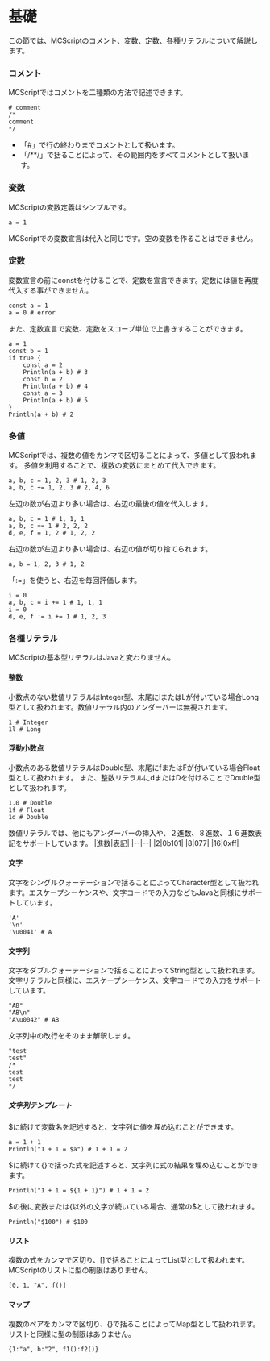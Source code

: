 # 基礎
この節では、MCScriptのコメント、変数、定数、各種リテラルについて解説します。
### コメント
MCScriptではコメントを二種類の方法で記述できます。
```
# comment
/*
comment
*/
```
* 「#」で行の終わりまでコメントとして扱います。
* 「/**/」で括ることによって、その範囲内をすべてコメントとして扱います。

### 変数
MCScriptの変数定義はシンプルです。
```
a = 1
```
MCScriptでの変数宣言は代入と同じです。空の変数を作ることはできません。

### 定数
変数宣言の前にconstを付けることで、定数を宣言できます。定数には値を再度代入する事ができません。
```
const a = 1
a = 0 # error
```
また、定数宣言で変数、定数をスコープ単位で上書きすることができます。
```
a = 1
const b = 1
if true {
    const a = 2
    Println(a + b) # 3
    const b = 2
    Println(a + b) # 4
    const a = 3
    Println(a + b) # 5
}
Println(a + b) # 2
```

### 多値
MCScriptでは、複数の値をカンマで区切ることによって、多値として扱われます。
多値を利用することで、複数の変数にまとめて代入できます。
```
a, b, c = 1, 2, 3 # 1, 2, 3
a, b, c += 1, 2, 3 # 2, 4, 6
```
左辺の数が右辺より多い場合は、右辺の最後の値を代入します。
```
a, b, c = 1 # 1, 1, 1
a, b, c += 1 # 2, 2, 2
d, e, f = 1, 2 # 1, 2, 2
```
右辺の数が左辺より多い場合は、右辺の値が切り捨てられます。
```
a, b = 1, 2, 3 # 1, 2
```
「:=」を使うと、右辺を毎回評価します。
```
i = 0
a, b, c = i += 1 # 1, 1, 1
i = 0
d, e, f := i += 1 # 1, 2, 3
```
### 各種リテラル
MCScriptの基本型リテラルはJavaと変わりません。
#### 整数
小数点のない数値リテラルはInteger型、末尾にlまたはLが付いている場合Long型として扱われます。数値リテラル内のアンダーバーは無視されます。
```
1 # Integer
1l # Long
```
#### 浮動小数点
小数点のある数値リテラルはDouble型、末尾にfまたはFが付いている場合Float型として扱われます。
また、整数リテラルにdまたはDを付けることでDouble型として扱われます。
```
1.0 # Double
1f # Float
1d # Double
```
数値リテラルでは、他にもアンダーバーの挿入や、２進数、８進数、１６進数表記をサポートしています。
|進数|表記|
|--|--|
|2|0b101|
|8|077|
|16|0xff|
#### 文字
文字をシングルクォーテーションで括ることによってCharacter型として扱われます。エスケープシーケンスや、文字コードでの入力などもJavaと同様にサポートしています。
```
'A'
'\n'
'\u0041' # A
```
#### 文字列
文字をダブルクォーテーションで括ることによってString型として扱われます。文字リテラルと同様に、エスケープシーケンス、文字コードでの入力をサポートしています。
```
"AB"
"AB\n"
"A\u0042" # AB
```
文字列中の改行をそのまま解釈します。
```
"test
test"
/*
test
test
*/
```
##### 文字列テンプレート
$に続けて変数名を記述すると、文字列に値を埋め込むことができます。
```
a = 1 + 1
Println("1 + 1 = $a") # 1 + 1 = 2
```
$に続けて{}で括った式を記述すると、文字列に式の結果を埋め込むことができます。
```
Println("1 + 1 = ${1 + 1}") # 1 + 1 = 2
```
\$の後に変数または{以外の文字が続いている場合、通常の$として扱われます。
```
Println("$100") # $100
```
#### リスト
複数の式をカンマで区切り、[]で括ることによってList型として扱われます。MCScriptのリストに型の制限はありません。
```
[0, 1, "A", f()]
```
#### マップ
複数のペアをカンマで区切り、{}で括ることによってMap型として扱われます。
リストと同様に型の制限はありません。
```
{1:"a", b:"2", f1():f2()}
```